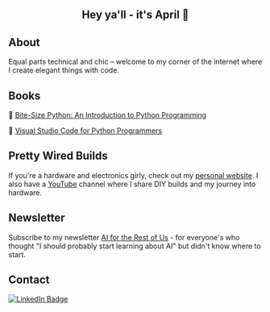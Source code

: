 <div id="about" align="center">

## Hey ya'll - it's April 💋

</div>

## About

Equal parts technical and chic – welcome to my corner of the internet where I create elegant things with code.

## Books

:green_book: [Bite-Size Python: An Introduction to Python Programming](https://www.wiley.com/en-us/Bite+Size+Python%3A+An+Introduction+to+Python+Programming-p-9781119643821)

:blue_book: [Visual Studio Code for Python Programmers](https://www.wiley.com/en-us/Visual+Studio+Code+for+Python+Programmers-p-9781119773368)


## Pretty Wired Builds

If you're a hardware and electronics girly, check out my [personal website](https://www.prettywiredbuilds.com). I also have a [YouTube](https://www.youtube.com/@prettywiredbuilds) channel where I share DIY builds and my journey into hardware. 

## Newsletter

Subscribe to my newsletter [AI for the Rest of Us](https://www.linkedin.com/newsletters/ai-for-the-rest-of-us-7160292980367491072) - for everyone's who thought "I should probably start learning about AI" but didn't know where to start.

## Contact

<div id="badges">
  <a href="https://www.linkedin.com/in/aprilspeight">
    <img src="https://img.shields.io/badge/LinkedIn-blue?style=for-the-badge&logo=linkedin&logoColor=white" alt="LinkedIn Badge"/>
  </a>
</div>

<!--
**aprilspeight/aprilspeight** is a ✨ _special_ ✨ repository because its `README.md` (this file) appears on your GitHub profile.

Here are some ideas to get you started:

- 🔭 I’m currently working on ...
- 🌱 I’m currently learning ...
- 👯 I’m looking to collaborate on ...
- 🤔 I’m looking for help with ...
- 💬 Ask me about ...
- 📫 How to reach me: ...
- 😄 Pronouns: ...
- ⚡ Fun fact: ...
-->
